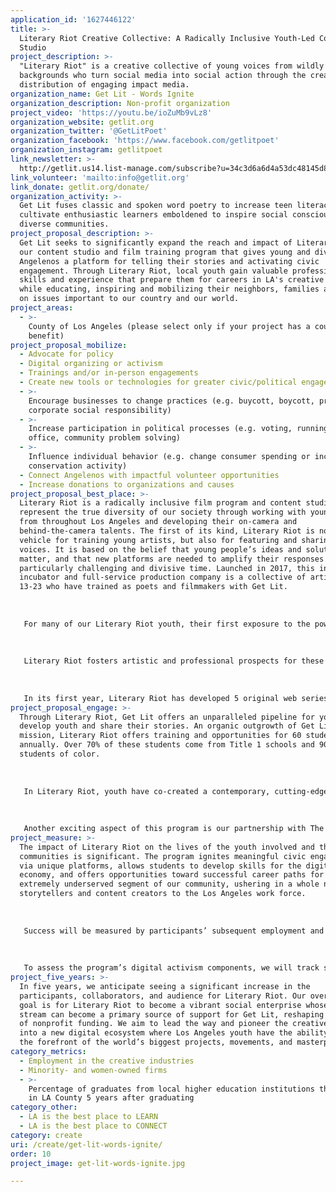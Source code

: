 ```yaml
---
application_id: '1627446122'
title: >-
  Literary Riot Creative Collective: A Radically Inclusive Youth-Led Content
  Studio
project_description: >-
  "Literary Riot" is a creative collective of young voices from wildly diverse
  backgrounds who turn social media into social action through the creation and
  distribution of engaging impact media.
organization_name: Get Lit - Words Ignite
organization_description: Non-profit organization
project_video: 'https://youtu.be/ioZuMb9vLz8'
organization_website: getlit.org
organization_twitter: '@GetLitPoet'
organization_facebook: 'https://www.facebook.com/getlitpoet'
organization_instagram: getlitpoet
link_newsletter: >-
  http://getlit.us14.list-manage.com/subscribe?u=34c3d6a6d4a53dc48145d88b5&id=a92bfa8739
link_volunteer: 'mailto:info@getlit.org'
link_donate: getlit.org/donate/
organization_activity: >-
  Get Lit fuses classic and spoken word poetry to increase teen literacy and
  cultivate enthusiastic learners emboldened to inspire social consciousness in
  diverse communities.
project_proposal_description: >-
  Get Lit seeks to significantly expand the reach and impact of Literary Riot,
  our content studio and film training program that gives young and diverse
  Angelenos a platform for telling their stories and activating civic
  engagement. Through Literary Riot, local youth gain valuable professional
  skills and experience that prepare them for careers in LA's creative industry,
  while educating, inspiring and mobilizing their neighbors, families and peers
  on issues important to our country and our world.
project_areas:
  - >-
    County of Los Angeles (please select only if your project has a countywide
    benefit)
project_proposal_mobilize:
  - Advocate for policy
  - Digital organizing or activism
  - Trainings and/or in-person engagements
  - Create new tools or technologies for greater civic/political engagement
  - >-
    Encourage businesses to change practices (e.g. buycott, boycott, promote
    corporate social responsibility)
  - >-
    Increase participation in political processes (e.g. voting, running for
    office, community problem solving)
  - >-
    Influence individual behavior (e.g. change consumer spending or increase
    conservation activity)
  - Connect Angelenos with impactful volunteer opportunities
  - Increase donations to organizations and causes
project_proposal_best_place: >-
  Literary Riot is a radically inclusive film program and content studio. We
  represent the true diversity of our society through working with young voices
  from throughout Los Angeles and developing their on-camera and
  behind-the-camera talents. The first of its kind, Literary Riot is not only a
  vehicle for training young artists, but also for featuring and sharing their
  voices. It is based on the belief that young people’s ideas and solutions
  matter, and that new platforms are needed to amplify their responses at a
  particularly challenging and divisive time. Launched in 2017, this in-house
  incubator and full-service production company is a collective of artists ages
  13-23 who have trained as poets and filmmakers with Get Lit. 
   
   
   
   For many of our Literary Riot youth, their first exposure to the power of poetic expression comes through Get Lit’s In-School Program. Eligible and interested young poets continue on as Get Lit Players. Students who are interested in film join our "Pilot" Program, a free 16-week course in independent filmmaking in which they learn and implement everything from development to distribution. Graduates are offered a 6 month Literary Riot Fellowship that includes additional classes and on-set experience. Young artists then move into the Literary Riot Content Studio where they receive advanced training and professional opportunities. The original content that they create builds their resumes, pays them, and promotes marginalized youth voices. 
   
    
   
   Literary Riot fosters artistic and professional prospects for these storytellers through continuing education and industry work, as well as training in professional etiquette, business skills, and other tools. It creates a bridge to success between high school and adulthood that is so often lacking in educational institutions, and has a meaningful impact on employment in L.A.’s creative industries, particularly for women and young people of color. 
   
   
   
   In its first year, Literary Riot has developed 5 original web series garnering over 3 million views, and our students’ work has screened at the Academy of Motion Picture Arts and Sciences, The Grammy Museum, and more. Current offerings include original content, in-house productions, manifestos commissioned by companies and organizations, and brand consulting that implements young voices into corporate social impact campaigns. In addition to building L.A.’s profile nationally, many of our Literary Riot filmmakers have become civic activists and gotten involved locally with the Women’s March, March for our Lives, and Rock the Vote, among others. In March 2018, our students were thrust into the epicenter of the national media campaign being supported directly by their youth peers across the country organizing the March For Our Lives. Our students produced the most watched and shared pieces of media for that campaign garnering 4 million views in 10 days.
project_proposal_engage: >-
  Through Literary Riot, Get Lit offers an unparalleled pipeline for youth to
  develop youth and share their stories. An organic outgrowth of Get Lit’s
  mission, Literary Riot offers training and opportunities for 60 students
  annually. Over 70% of these students come from Title 1 schools and 90% are
  students of color.
   
   
   
   In Literary Riot, youth have co-created a contemporary, cutting-edge platform that recognizes them as leaders and culture-makers. The studio at Get Lit, with its suite of creative tools, technology, and screening room with a cinema quality projector, is a lab in which students hone their professional skills, maximize innovation, and establish themselves as forces in the media world. Original content includes 5 web series, including Get Lit NOW, in which teen poets perform original spoken word pieces in response to recent headlines, and productions like Write to Riot, a documentary that follows 5 teen poets as they prepare to compete in Get Lit’s Classic Slam. We are currently developing our capacity to offer creative services for them to develop entirely original media content.
   
   
   
   Another exciting aspect of this program is our partnership with The United Nations. With the UN, Literary Riot is creating a curriculum that will be presented in schools as an activism toolkit. Based on the values of truth, thoughtfulness, and equality, this curriculum will act as a catalyst for civic engagement, giving youth the tools to turn their art into messages of peace and justice.
project_measure: >-
  The impact of Literary Riot on the lives of the youth involved and their
  communities is significant. The program ignites meaningful civic engagement
  via unique platforms, allows students to develop skills for the digital
  economy, and offers opportunities toward successful career paths for an
  extremely underserved segment of our community, ushering in a whole new era of
  storytellers and content creators to the Los Angeles work force. 
   
   
   
   Success will be measured by participants’ subsequent employment and leadership in the creative industries, as well as the growth of locally-created content, platforms, artistic endeavors, and partnerships created through the program. We will track the demographics of participants with an emphasis on diversity and number of beneficiaries, and the development of new tools and technologies for greater civic/political engagement, as well as engagement with the content created. Our program aims to align with and for our direct impact to be assessed by the USC Annenberg Inclusion Initiative, an industry leading think tank studying diversity and inclusion in entertainment.
   
   
   
   To assess the program’s digital activism components, we will track social media metrics and engagement, as well as evidence of growing community involvement in the political process and dialogue around various social issues. Community comments and activity will be analyzed as well as participant numbers and demographics such as age, location, income, education level, and gender.
project_five_years: >-
  In five years, we anticipate seeing a significant increase in the
  participants, collaborators, and audience for Literary Riot. Our overarching
  goal is for Literary Riot to become a vibrant social enterprise whose income
  stream can become a primary source of support for Get Lit, reshaping the model
  of nonprofit funding. We aim to lead the way and pioneer the creative industry
  into a new digital ecosystem where Los Angeles youth have the ability to be at
  the forefront of the world’s biggest projects, movements, and masterpieces.
category_metrics:
  - Employment in the creative industries
  - Minority- and women-owned firms
  - >-
    Percentage of graduates from local higher education institutions that remain
    in LA County 5 years after graduating
category_other:
  - LA is the best place to LEARN
  - LA is the best place to CONNECT
category: create
uri: /create/get-lit-words-ignite/
order: 10
project_image: get-lit-words-ignite.jpg

---
```

